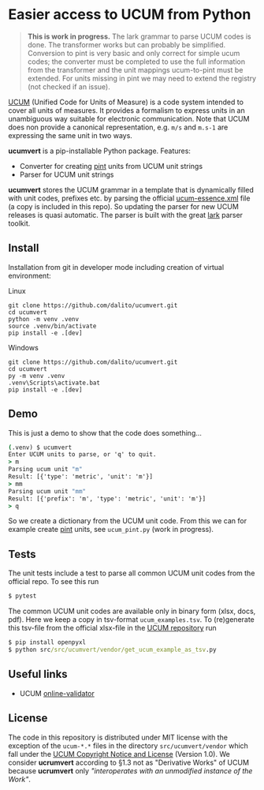 # Easier access to UCUM from Python

> **This is work in progress.** The lark grammar to parse UCUM codes is done. The transformer works but can probably be simplified. Conversion to pint is very basic and only correct for simple ucum codes; the converter must be completed to use the full information from the transformer and the unit mappings ucum-to-pint must be extended. For  units missing in pint we may need to extend the registry (not checked if an issue).

[UCUM](https://ucum.org/) (Unified Code for Units of Measure) is a code system intended to cover all units of measures.
It provides a formalism to express units in an unambiguous way suitable for electronic communication.
Note that UCUM does non provide a canonical representation, e.g. `m/s` and `m.s-1` are expressing the same unit in two ways.

**ucumvert** is a pip-installable Python package. Features:

- Converter for creating [pint](https://pypi.org/project/pint/) units from UCUM unit strings
- Parser for UCUM unit strings

**ucumvert** stores the UCUM grammar in a template that is dynamically filled with unit codes, prefixes etc. by parsing the official [ucum-essence.xml](https://github.com/ucum-org/ucum/blob/main/ucum-essence.xml) file (a copy is included in this repo).
So updating the parser for new UCUM releases is quasi automatic.
The parser is built with the great [lark](https://pypi.org/project/lark/) parser toolkit.

## Install

Installation from git in developer mode including creation of virtual environment:

Linux
```
git clone https://github.com/dalito/ucumvert.git
cd ucumvert
python -m venv .venv
source .venv/bin/activate
pip install -e .[dev]
```

Windows
```
git clone https://github.com/dalito/ucumvert.git
cd ucumvert
py -m venv .venv
.venv\Scripts\activate.bat
pip install -e .[dev]
```

## Demo

This is just a demo to show that the code does something...

```cmd
(.venv) $ ucumvert
Enter UCUM units to parse, or 'q' to quit.
> m
Parsing ucum unit "m"
Result: [{'type': 'metric', 'unit': 'm'}]
> mm
Parsing ucum unit "mm"
Result: [{'prefix': 'm', 'type': 'metric', 'unit': 'm'}]
> q
```

So we create a dictionary from the UCUM unit code.
From this we can for example create [pint](https://pint.readthedocs.io/) units, see `ucum_pint.py` (work in progress).

## Tests

The unit tests include a test to parse all common UCUM unit codes from the official repo. To see this run

```cmd
$ pytest
```

The common UCUM unit codes are available only in binary form (xlsx, docs, pdf).
Here we keep a copy in tsv-format `ucum_examples.tsv`.
To (re)generate this tsv-file from the official xlsx-file in the [UCUM repository](https://github.com/ucum-org/ucum/tree/main/common-units) run

```cmd
$ pip install openpyxl
$ python src/src/ucumvert/vendor/get_ucum_example_as_tsv.py
```

## Useful links

- UCUM [online-validator](https://ucum.nlm.nih.gov/ucum-lhc/demo.html)

## License

The code in this repository is distributed under MIT license with the exception of the `ucum-*.*` files in the directory `src/ucumvert/vendor` which fall under the [UCUM Copyright Notice and License](https://github.com/ucum-org/ucum/blob/main/LICENSE.md) (Version 1.0).
We consider **ucrumvert** according to §1.3 not as "Derivative Works" of UCUM because **ucrumvert** only *"interoperates with an unmodified instance of the Work"*.
